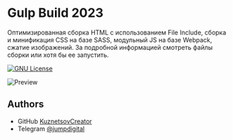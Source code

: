 # Gulp Build 2023

Оптимизированная сборка HTML с использованием File Include, сборка и минификация CSS на базе SASS, модульный JS на базе Webpack, сжатие изображений. За подробной информацией смотреть файлы сборки или хотя бы ее запустить.

[![GNU License](https://img.shields.io/badge/License-GNU-green.svg)](https://choosealicense.com/licenses/gnu/)

![Preview](https://github.com/JumpDigitalStudio/JumpDigitalStudio/blob/master/repo-previews/gulp-build.svg)

## Authors

- GitHub [KuznetsovCreator](https://github.com/JumpDigitalStudio)
- Telegram [@jumpdigital](https://t.me/jumpdigital)
